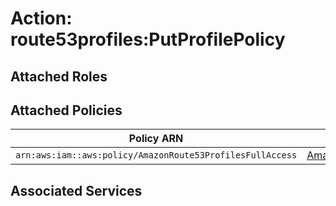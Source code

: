 # Action: route53profiles:PutProfilePolicy

## Attached Roles

## Attached Policies

| Policy ARN | Policy Name |
|------------|-------------|
| `arn:aws:iam::aws:policy/AmazonRoute53ProfilesFullAccess` | [AmazonRoute53ProfilesFullAccess](../policies.md#amazonroute53profilesfullaccess) |

## Associated Services


